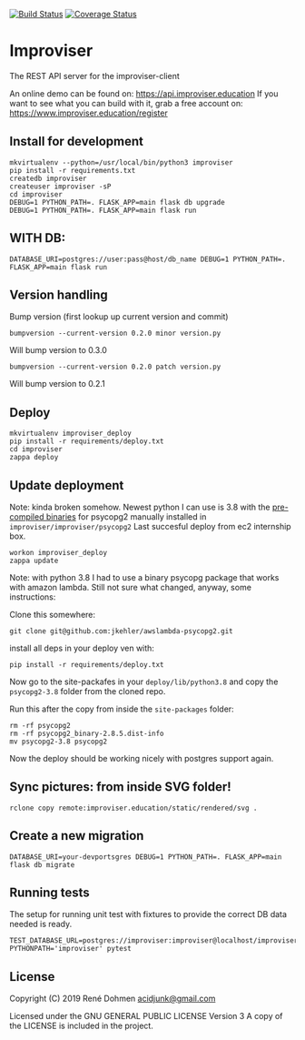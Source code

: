 [![Build Status](https://travis-ci.com/acidjunk/improviser.svg?branch=master)](https://travis-ci.com/acidjunk/improviser) 
[![Coverage Status](https://coveralls.io/repos/github/acidjunk/improviser/badge.svg?branch=master)](https://coveralls.io/github/acidjunk/improviser?branch=master)

# Improviser

The REST API server for the improviser-client

An online demo can be found on: https://api.improviser.education
If you want to see what you can build with it, grab a free account on: https://www.improviser.education/register

## Install for development

    mkvirtualenv --python=/usr/local/bin/python3 improviser
    pip install -r requirements.txt
    createdb improviser
    createuser improviser -sP
    cd improviser
    DEBUG=1 PYTHON_PATH=. FLASK_APP=main flask db upgrade
    DEBUG=1 PYTHON_PATH=. FLASK_APP=main flask run

## WITH DB:

    DATABASE_URI=postgres://user:pass@host/db_name DEBUG=1 PYTHON_PATH=. FLASK_APP=main flask run

## Version handling

Bump version (first lookup up current version and commit)

    bumpversion --current-version 0.2.0 minor version.py

Will bump version to 0.3.0

    bumpversion --current-version 0.2.0 patch version.py

Will bump version to 0.2.1

## Deploy
```
mkvirtualenv improviser_deploy
pip install -r requirements/deploy.txt
cd improviser
zappa deploy
```

## Update deployment


Note: kinda broken somehow. Newest python I can use is 3.8 with the [pre-compiled binaries](https://github.com/jkehler/awslambda-psycopg2/tree/master/psycopg2-3.8) for psycopg2 manually installed in `improviser/improviser/psycopg2`
Last succesful deploy from ec2 internship box.

```
workon improviser_deploy
zappa update
```

Note: with python 3.8 I had to use a binary psycopg package that works with amazon lambda. Still not sure what changed, anyway, some instructions:

Clone this somewhere:

`git clone git@github.com:jkehler/awslambda-psycopg2.git`

install all deps in your deploy ven with: 

`pip install -r requirements/deploy.txt`

Now go to the site-packafes in your `deploy/lib/python3.8` and copy the `psycopg2-3.8` folder from the cloned repo.

Run this after the copy from inside the `site-packages` folder:

```
rm -rf psycopg2
rm -rf psycopg2_binary-2.8.5.dist-info
mv psycopg2-3.8 psycopg2
```

Now the deploy should be working nicely with postgres support again.

## Sync pictures: from inside SVG folder!
```
rclone copy remote:improviser.education/static/rendered/svg .
```

## Create a new migration

    DATABASE_URI=your-devportsgres DEBUG=1 PYTHON_PATH=. FLASK_APP=main flask db migrate

## Running tests

The setup for running unit test with fixtures to provide the correct DB data needed is ready.

```
TEST_DATABASE_URL=postgres://improviser:improviser@localhost/improviser_test PYTHONPATH='improviser' pytest
```

## License
Copyright (C) 2019 René Dohmen <acidjunk@gmail.com>

Licensed under the GNU GENERAL PUBLIC LICENSE Version 3
A copy of the LICENSE is included in the project.
